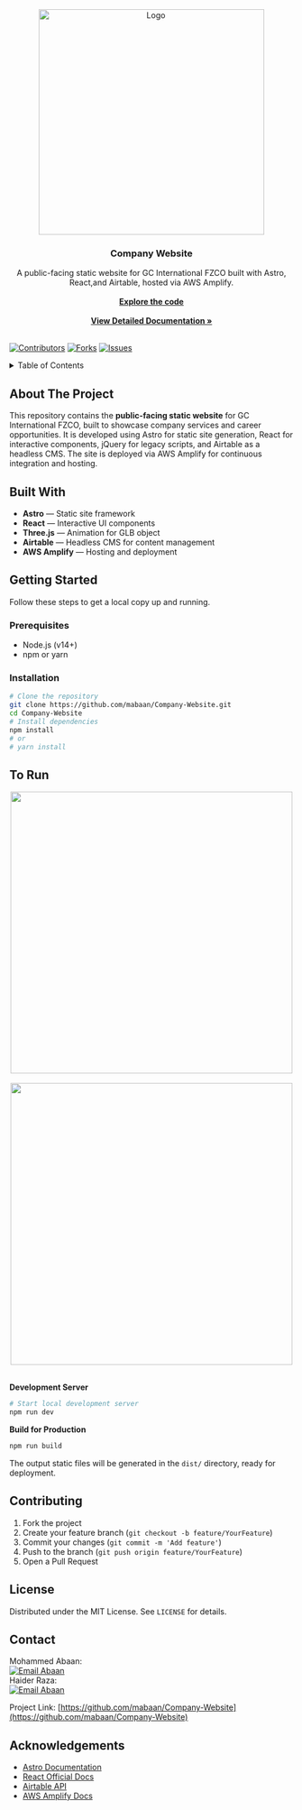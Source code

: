 <!-- LOGO & TITLE -->
<div align="center">
  <a href="https://github.com/mabaan/Company-Website">
    <img src="https://github.com/user-attachments/assets/5e8f247f-55bf-448b-a281-60ca7e394a6f" alt="Logo" width="400">

  </a>
  <h3 align="center">Company Website</h3>

  <p align="center">
    A public-facing static website for GC International FZCO built with Astro, React,and Airtable, hosted via AWS Amplify.
    <br />
    <br>
    <a href="https://github.com/mabaan/Company-Website"><strong>Explore the code</strong></a><br><br>
    <a href="https://github.com/mabaan/Company-Website/tree/main/Documentation"><strong>View Detailed Documentation »</strong></a>
    <br />
    <br />
  </p>
</div>

<!-- SHIELDS -->

[![Contributors][contributors-shield]][contributors-url]
[![Forks][forks-shield]][forks-url]
[![Issues][issues-shield]][issues-url]

<!-- TABLE OF CONTENTS -->
<details>
  <summary>Table of Contents</summary>
  <ol>
    <li><a href="#about-the-project">About The Project</a></li>
    <li><a href="#built-with">Built With</a></li>
    <li><a href="#getting-started">Getting Started</a></li>
    <li><a href="#to-run">To Run</a></li>
    <li><a href="#contributing">Contributing</a></li>
    <li><a href="#license">License</a></li>
    <li><a href="#contact">Contact</a></li>
    <li><a href="#acknowledgements">Acknowledgements</a></li>
  </ol>
</details>

## About The Project
This repository contains the **public-facing static website** for GC International FZCO, built to showcase company services and career opportunities. It is developed using Astro for static site generation, React for interactive components, jQuery for legacy scripts, and Airtable as a headless CMS. The site is deployed via AWS Amplify for continuous integration and hosting.

## Built With
- **Astro** &mdash; Static site framework
- **React** &mdash; Interactive UI components
- **Three.js** &mdash; Animation for GLB object
- **Airtable** &mdash; Headless CMS for content management
- **AWS Amplify** &mdash; Hosting and deployment

## Getting Started
Follow these steps to get a local copy up and running.

### Prerequisites
- Node.js (v14+)
- npm or yarn

### Installation
```sh
# Clone the repository
git clone https://github.com/mabaan/Company-Website.git
cd Company-Website
# Install dependencies
npm install
# or
# yarn install
```

## To Run
<div align="center">
  <!-- Placeholder for homepage screenshot -->
  <img src="PLACEHOLDER_FOR_SCREENSHOT_1_URL" width="500" />
  &nbsp;&nbsp;
  <!-- Placeholder for careers page screenshot -->
  <img src="PLACEHOLDER_FOR_SCREENSHOT_2_URL" width="500" />
  &nbsp;&nbsp;
</div>

**Development Server**
```sh
# Start local development server
npm run dev
```

**Build for Production**
```sh
npm run build
```

The output static files will be generated in the `dist/` directory, ready for deployment.

## Contributing
1. Fork the project
2. Create your feature branch (`git checkout -b feature/YourFeature`)
3. Commit your changes (`git commit -m 'Add feature'`)
4. Push to the branch (`git push origin feature/YourFeature`)
5. Open a Pull Request

## License
Distributed under the MIT License. See `LICENSE` for details.

## Contact
Mohammed Abaan: <br>
<a href="mailto:abaan7500@gmail.com">
  <img src="https://img.shields.io/badge/Gmail-d5d5d5?style=for-the-badge&logo=gmail&logoColor=0A0209" alt="Email Abaan" />
</a>
<br>
Haider Raza: <br>
<a href="mailto:b00096026@aus.edu">
  <img src="https://img.shields.io/badge/Gmail-d5d5d5?style=for-the-badge&logo=gmail&logoColor=0A0209" alt="Email Abaan" />
</a>

Project Link: [https://github.com/mabaan/Company-Website](https://github.com/mabaan/Company-Website)

## Acknowledgements
- [Astro Documentation](https://docs.astro.build/)
- [React Official Docs](https://reactjs.org/docs/getting-started.html)
- [Airtable API](https://airtable.com/api)
- [AWS Amplify Docs](https://docs.amplify.aws/)

<!-- SHIELDS & LINKS -->
[contributors-shield]: https://img.shields.io/github/contributors/mabaan/Company-Website.svg?style=for-the-badge
[contributors-url]: https://github.com/mabaan/Company-Website/graphs/contributors
[forks-shield]: https://img.shields.io/github/forks/mabaan/Company-Website.svg?style=for-the-badge
[forks-url]: https://github.com/mabaan/Company-Website/network/members
[stars-shield]: https://img.shields.io/github/stars/mabaan/Company-Website.svg?style=for-the-badge
[stars-url]: https://github.com/mabaan/Company-Website/stargazers
[issues-shield]: https://img.shields.io/github/issues/mabaan/Company-Website.svg?style=for-the-badge
[issues-url]: https://github.com/mabaan/Company-Website/issues